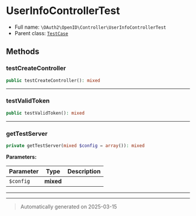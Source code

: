 
# UserInfoControllerTest





* Full name: `\OAuth2\OpenID\Controller\UserInfoControllerTest`
* Parent class: [`TestCase`](../../../PHPUnit/Framework/TestCase.md)




## Methods


### testCreateController



```php
public testCreateController(): mixed
```












***

### testValidToken



```php
public testValidToken(): mixed
```












***

### getTestServer



```php
private getTestServer(mixed $config = array()): mixed
```








**Parameters:**

| Parameter | Type | Description |
|-----------|------|-------------|
| `$config` | **mixed** |  |





***


***
> Automatically generated on 2025-03-15
